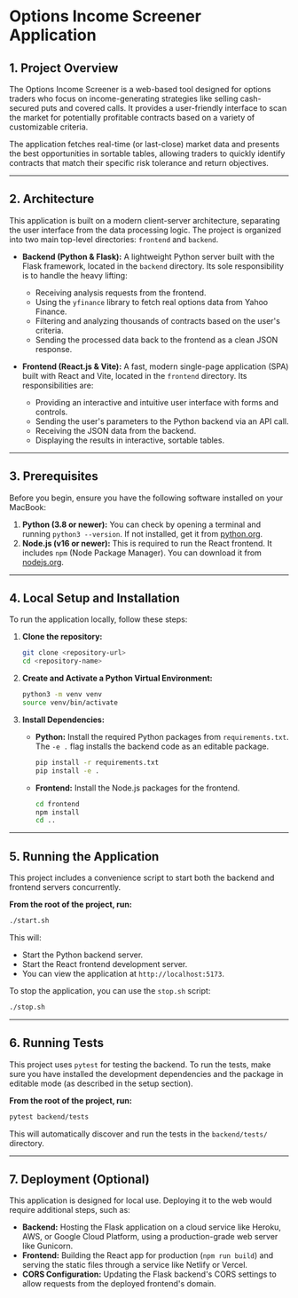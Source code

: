 # Options Income Screener Application

## 1. Project Overview

The Options Income Screener is a web-based tool designed for options traders who focus on income-generating strategies like selling cash-secured puts and covered calls. It provides a user-friendly interface to scan the market for potentially profitable contracts based on a variety of customizable criteria.

The application fetches real-time (or last-close) market data and presents the best opportunities in sortable tables, allowing traders to quickly identify contracts that match their specific risk tolerance and return objectives.

---

## 2. Architecture

This application is built on a modern client-server architecture, separating the user interface from the data processing logic. The project is organized into two main top-level directories: `frontend` and `backend`.

* **Backend (Python & Flask):** A lightweight Python server built with the Flask framework, located in the `backend` directory. Its sole responsibility is to handle the heavy lifting:
    * Receiving analysis requests from the frontend.
    * Using the `yfinance` library to fetch real options data from Yahoo Finance.
    * Filtering and analyzing thousands of contracts based on the user's criteria.
    * Sending the processed data back to the frontend as a clean JSON response.

* **Frontend (React.js & Vite):** A fast, modern single-page application (SPA) built with React and Vite, located in the `frontend` directory. Its responsibilities are:
    * Providing an interactive and intuitive user interface with forms and controls.
    * Sending the user's parameters to the Python backend via an API call.
    * Receiving the JSON data from the backend.
    * Displaying the results in interactive, sortable tables.

---

## 3. Prerequisites

Before you begin, ensure you have the following software installed on your MacBook:

1.  **Python (3.8 or newer):** You can check by opening a terminal and running `python3 --version`. If not installed, get it from [python.org](https://www.python.org/).
2.  **Node.js (v16 or newer):** This is required to run the React frontend. It includes `npm` (Node Package Manager). You can download it from [nodejs.org](https://nodejs.org/).

---

## 4. Local Setup and Installation

To run the application locally, follow these steps:

1.  **Clone the repository:**
    ```bash
    git clone <repository-url>
    cd <repository-name>
    ```

2.  **Create and Activate a Python Virtual Environment:**
    ```bash
    python3 -m venv venv
    source venv/bin/activate
    ```

3.  **Install Dependencies:**
    *   **Python:** Install the required Python packages from `requirements.txt`. The `-e .` flag installs the backend code as an editable package.
        ```bash
        pip install -r requirements.txt
        pip install -e .
        ```
    *   **Frontend:** Install the Node.js packages for the frontend.
        ```bash
        cd frontend
        npm install
        cd ..
        ```

---

## 5. Running the Application

This project includes a convenience script to start both the backend and frontend servers concurrently.

**From the root of the project, run:**
```bash
./start.sh
```

This will:
* Start the Python backend server.
* Start the React frontend development server.
* You can view the application at `http://localhost:5173`.

To stop the application, you can use the `stop.sh` script:
```bash
./stop.sh
```

---

## 6. Running Tests

This project uses `pytest` for testing the backend. To run the tests, make sure you have installed the development dependencies and the package in editable mode (as described in the setup section).

**From the root of the project, run:**
```bash
pytest backend/tests
```

This will automatically discover and run the tests in the `backend/tests/` directory.

---

## 7. Deployment (Optional)

This application is designed for local use. Deploying it to the web would require additional steps, such as:

* **Backend:** Hosting the Flask application on a cloud service like Heroku, AWS, or Google Cloud Platform, using a production-grade web server like Gunicorn.
* **Frontend:** Building the React app for production (`npm run build`) and serving the static files through a service like Netlify or Vercel.
* **CORS Configuration:** Updating the Flask backend's CORS settings to allow requests from the deployed frontend's domain.
